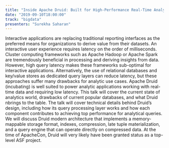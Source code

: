```yaml
---
title: "Inside Apache Druid: Built for High-Performance Real-Time Analytics"
date: "2019-09-10T18:00:00"
track: "bigdata"
presenters: "Surekha Saharan"
---
```


Interactive applications are replacing traditional reporting interfaces as the preferred means for organizations to derive value from their datasets. An interactive user experience requires latency on the order of milliseconds. Cluster computing frameworks such as Apache Hadoop or Apache Spark are tremendously beneficial in processing and deriving insights from data. However, high query latency makes these frameworks sub-optimal for interactive applications. Alternatively, the use of relational databases and key/value stores as dedicated query layers can reduce latency, but these approaches suffer many drawbacks for analytic use cases. Apache Druid (incubating) is well suited to power analytic applications working with real-time data and requiring low latency. This talk will cover the current state of analytics world, drawbacks of current popular databases, and what Druid  nbrings to the table. The talk will cover technical details behind Druid’s design, including how its query processing layer works and how each component contributes to achieving top performance for analytical queries.  We will discuss Druid modern architecture that implements a memory-mappable storage format, indexes, compression, late tuple materialization, and a query engine that can operate directly on compressed data. At the time of ApacheCon, Druid will very likely have been granted status as a top-level ASF project. 